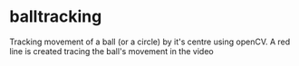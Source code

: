 # balltracking

Tracking movement of a ball (or a circle) by it's centre using openCV.
A red line is created tracing the ball's movement in the video
